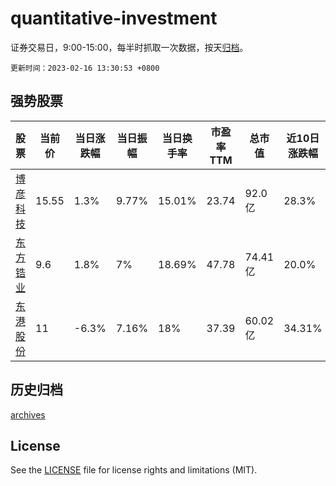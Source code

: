 # quantitative-investment

证券交易日，9:00-15:00，每半时抓取一次数据，按天[归档](archives)。

`更新时间：2023-02-16 13:30:53 +0800`

## 强势股票

|股票|当前价|当日涨跌幅|当日振幅|当日换手率|市盈率TTM|总市值|近10日涨跌幅|
|----|----|----|----|----|----|----|----|
|[博彦科技](https://xueqiu.com/S/SZ002649)|15.55|1.3%|9.77%|15.01%|23.74|92.0亿|28.3%|
|[东方锆业](https://xueqiu.com/S/SZ002167)|9.6|1.8%|7%|18.69%|47.78|74.41亿|20.0%|
|[东港股份](https://xueqiu.com/S/SZ002117)|11|-6.3%|7.16%|18%|37.39|60.02亿|34.31%|

## 历史归档

[archives](archives)

## License

See the [LICENSE](LICENSE) file for license rights and limitations (MIT).
